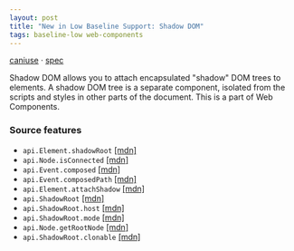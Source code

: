 ```yaml
---
layout: post
title: "New in Low Baseline Support: Shadow DOM"
tags: baseline-low web-components
---
```


[caniuse](https://caniuse.com/?search=shadow-dom) · [spec](https://dom.spec.whatwg.org/#shadow-trees)

Shadow DOM allows you to attach encapsulated "shadow" DOM trees to elements. A shadow DOM tree is a separate component, isolated from the scripts and styles in other parts of the document. This is a part of Web Components.

### Source features

- ``api.Element.shadowRoot`` [[mdn]](https://https://developer.mozilla.org/en-US/search?q=api.Element.shadowRoot)
- ``api.Node.isConnected`` [[mdn]](https://https://developer.mozilla.org/en-US/search?q=api.Node.isConnected)
- ``api.Event.composed`` [[mdn]](https://https://developer.mozilla.org/en-US/search?q=api.Event.composed)
- ``api.Event.composedPath`` [[mdn]](https://https://developer.mozilla.org/en-US/search?q=api.Event.composedPath)
- ``api.Element.attachShadow`` [[mdn]](https://https://developer.mozilla.org/en-US/search?q=api.Element.attachShadow)
- ``api.ShadowRoot`` [[mdn]](https://https://developer.mozilla.org/en-US/search?q=api.ShadowRoot)
- ``api.ShadowRoot.host`` [[mdn]](https://https://developer.mozilla.org/en-US/search?q=api.ShadowRoot.host)
- ``api.ShadowRoot.mode`` [[mdn]](https://https://developer.mozilla.org/en-US/search?q=api.ShadowRoot.mode)
- ``api.Node.getRootNode`` [[mdn]](https://https://developer.mozilla.org/en-US/search?q=api.Node.getRootNode)
- ``api.ShadowRoot.clonable`` [[mdn]](https://https://developer.mozilla.org/en-US/search?q=api.ShadowRoot.clonable)
